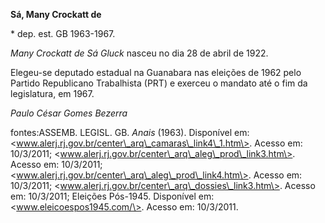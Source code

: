 **Sá, Many Crockatt de**

\* dep. est. GB 1963-1967.

*Many Crockatt de Sá Gluck* nasceu no dia 28 de abril de 1922.

Elegeu-se deputado estadual na Guanabara nas eleições de 1962 pelo
Partido Republicano Trabalhista (PRT) e exerceu o mandato até o fim da
legislatura, em 1967.

*Paulo César Gomes Bezerra*

fontes:ASSEMB. LEGISL. GB. *Anais* (1963). Disponível em:
\<www.alerj.rj.gov.br/center\_arq\_camaras\_link4\_1.htm\>. Acesso em:
10/3/2011; \<www.alerj.rj.gov.br/center\_arq\_aleg\_prod\_link3.htm\>.
Acesso em: 10/3/2011;
\<www.alerj.rj.gov.br/center\_arq\_aleg\_prod\_link4.htm\>. Acesso em:
10/3/2011; \<www.alerj.rj.gov.br/center\_arq\_dossies\_link3.htm\>.
Acesso em: 10/3/2011; Eleições Pós-1945. Disponível em:
\<www.eleicoespos1945.com/\>. Acesso em: 10/3/2011.
